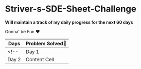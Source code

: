 # Striver-s-SDE-Sheet-Challenge

**Will maintain a track of my daily progress for the next 60 days**

Gonna' be Fun ❤️

| Days  | Problem Solved💯 |
| ------------- | ------------- |
<!-- | Day 1 | Content Cell  |
| Day 2 | Content Cell  | -->
